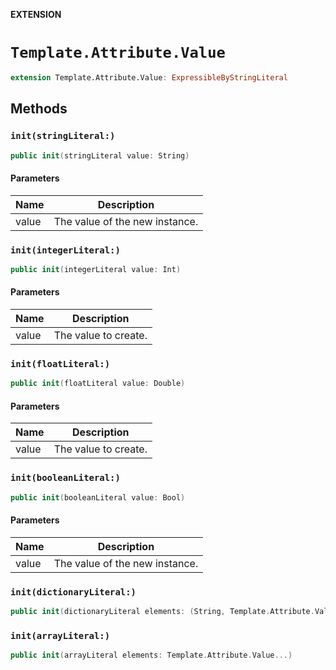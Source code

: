 **EXTENSION**

# `Template.Attribute.Value`
```swift
extension Template.Attribute.Value: ExpressibleByStringLiteral
```

## Methods
### `init(stringLiteral:)`

```swift
public init(stringLiteral value: String)
```

#### Parameters

| Name | Description |
| ---- | ----------- |
| value | The value of the new instance. |

### `init(integerLiteral:)`

```swift
public init(integerLiteral value: Int)
```

#### Parameters

| Name | Description |
| ---- | ----------- |
| value | The value to create. |

### `init(floatLiteral:)`

```swift
public init(floatLiteral value: Double)
```

#### Parameters

| Name | Description |
| ---- | ----------- |
| value | The value to create. |

### `init(booleanLiteral:)`

```swift
public init(booleanLiteral value: Bool)
```

#### Parameters

| Name | Description |
| ---- | ----------- |
| value | The value of the new instance. |

### `init(dictionaryLiteral:)`

```swift
public init(dictionaryLiteral elements: (String, Template.Attribute.Value)...)
```

### `init(arrayLiteral:)`

```swift
public init(arrayLiteral elements: Template.Attribute.Value...)
```
